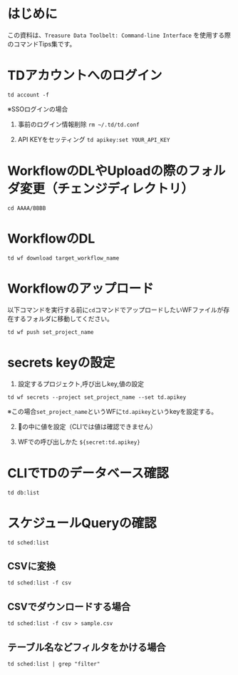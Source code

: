 # はじめに
この資料は、`Treasure Data Toolbelt: Command-line Interface` を使用する際のコマンドTips集です。
  
# TDアカウントへのログイン
  
`td account -f`
  
※SSOログインの場合
1. 事前のログイン情報削除
`rm ~/.td/td.conf`
  
2. API KEYをセッティング
`td apikey:set YOUR_API_KEY`

# WorkflowのDLやUploadの際のフォルダ変更（チェンジディレクトリ）
  
`cd AAAA/BBBB`

# WorkflowのDL
  
`td wf download target_workflow_name`

# Workflowのアップロード
  
以下コマンドを実行する前に`cd`コマンドでアップロードしたいWFファイルが存在するフォルダに移動してください。
  
`td wf push set_project_name`
  
# secrets keyの設定
  
1. 設定するプロジェクト,呼び出しkey,値の設定
  
`td wf secrets --project set_project_name --set td.apikey`
  
  ※この場合`set_project_name`というWFに`td.apikey`というkeyを設定する。
  
2. 🔑の中に値を設定（CLIでは値は確認できません）
  
3. WFでの呼び出しかた
`${secret:td.apikey}`

# CLIでTDのデータベース確認
  
`td db:list`

# スケジュールQueryの確認
  
`td sched:list`
  
## CSVに変換
  
`td sched:list -f csv`
  
## CSVでダウンロードする場合
`td sched:list -f csv > sample.csv`
  
## テーブル名などフィルタをかける場合
`td sched:list | grep "filter"`
